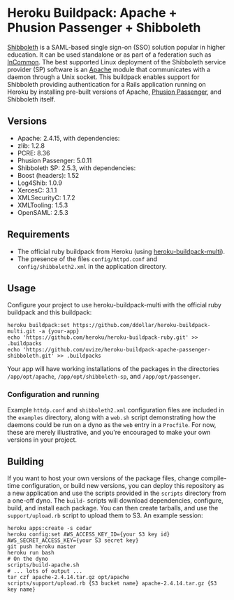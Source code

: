 # Heroku Buildpack: Apache + Phusion Passenger + Shibboleth

[Shibboleth](https://shibboleth.net/) is a SAML-based single sign-on (SSO) solution popular in higher education. It can be used standalone or as part of a federation such as [InCommon](https://www.incommon.org/). The best supported Linux deployment of the Shibboleth service provider (SP) software is an [Apache](http://httpd.apache.org/) module that communicates with a daemon through a Unix socket. This buildpack enables support for Shibboleth providing authentication for a Rails application running on Heroku by installing pre-built versions of Apache, [Phusion Passenger](https://www.phusionpassenger.com/), and Shibboleth itself.

## Versions

* Apache: 2.4.15, with dependencies:
 * zlib: 1.2.8
 * PCRE: 8.36
* Phusion Passenger: 5.0.11
* Shibboleth SP: 2.5.3, with dependencies:
 * Boost (headers): 1.52
 * Log4Shib: 1.0.9
 * XercesC: 3.1.1
 * XMLSecurityC: 1.7.2
 * XMLTooling: 1.5.3
 * OpenSAML: 2.5.3

## Requirements

* The official ruby buildpack from Heroku (using [heroku-buildpack-multi](https://github.com/ddollar/heroku-buildpack-multi)).
* The presence of the files `config/httpd.conf` and `config/shibboleth2.xml` in the application directory.

## Usage

Configure your project to use heroku-buildpack-multi with the official ruby buildpack and this buildpack:

    heroku buildpack:set https://github.com/ddollar/heroku-buildpack-multi.git -a {your-app}
    echo 'https://github.com/heroku/heroku-buildpack-ruby.git' >> .buildpacks
    echo 'https://github.com/uvize/heroku-buildpack-apache-passenger-shibboleth.git' >> .buildpacks

Your app will have working installations of the packages in the directories `/app/opt/apache`, `/app/opt/shibboleth-sp`, and `/app/opt/passenger`.

### Configuration and running

Example `httdp.conf` and `shibboleth2.xml` configuration files are included in the `examples` directory, along with a `web.sh` script demonstrating how the daemons could be run on a dyno as the `web` entry in a `Procfile`. For now, these are merely illustrative, and you're encouraged to make your own versions in your project.

## Building

If you want to host your own versions of the package files, change compile-time configuration, or build new versions, you can deploy this repository as a new application and use the scripts provided in the `scripts` directory from a one-off dyno. The `build-` scripts will download dependencies, configure, build, and install each package. You can then create tarballs, and use the `support/upload.rb` script to upload them to S3. An example session:

    heroku apps:create -s cedar
    heroku config:set AWS_ACCESS_KEY_ID={your S3 key id} AWS_SECRET_ACCESS_KEY={your S3 secret key}
    git push heroku master
    heroku run bash
    # On the dyno
    scripts/build-apache.sh
    # ... lots of output ...
    tar czf apache-2.4.14.tar.gz opt/apache
    scripts/support/upload.rb {S3 bucket name} apache-2.4.14.tar.gz {S3 key name}
